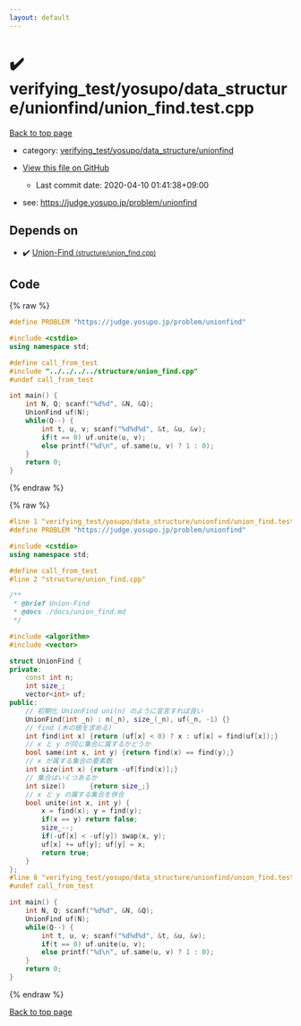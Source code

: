 ```yaml
---
layout: default
---
```


<!-- mathjax config similar to math.stackexchange -->
<script type="text/javascript" async
  src="https://cdnjs.cloudflare.com/ajax/libs/mathjax/2.7.5/MathJax.js?config=TeX-MML-AM_CHTML">
</script>
<script type="text/x-mathjax-config">
  MathJax.Hub.Config({
    TeX: { equationNumbers: { autoNumber: "AMS" }},
    tex2jax: {
      inlineMath: [ ['$','$'] ],
      processEscapes: true
    },
    "HTML-CSS": { matchFontHeight: false },
    displayAlign: "left",
    displayIndent: "2em"
  });
</script>

<script type="text/javascript" src="https://cdnjs.cloudflare.com/ajax/libs/jquery/3.4.1/jquery.min.js"></script>
<script src="https://cdn.jsdelivr.net/npm/jquery-balloon-js@1.1.2/jquery.balloon.min.js" integrity="sha256-ZEYs9VrgAeNuPvs15E39OsyOJaIkXEEt10fzxJ20+2I=" crossorigin="anonymous"></script>
<script type="text/javascript" src="../../../../../assets/js/copy-button.js"></script>
<link rel="stylesheet" href="../../../../../assets/css/copy-button.css" />


# :heavy_check_mark: verifying_test/yosupo/data_structure/unionfind/union_find.test.cpp

<a href="../../../../../index.html">Back to top page</a>

* category: <a href="../../../../../index.html#d0af4288d7f90c1bb4da2a5e41a60213">verifying_test/yosupo/data_structure/unionfind</a>
* <a href="{{ site.github.repository_url }}/blob/master/verifying_test/yosupo/data_structure/unionfind/union_find.test.cpp">View this file on GitHub</a>
    - Last commit date: 2020-04-10 01:41:38+09:00


* see: <a href="https://judge.yosupo.jp/problem/unionfind">https://judge.yosupo.jp/problem/unionfind</a>


## Depends on

* :heavy_check_mark: <a href="../../../../../library/structure/union_find.cpp.html">Union-Find <small>(structure/union_find.cpp)</small></a>


## Code

<a id="unbundled"></a>
{% raw %}
```cpp
#define PROBLEM "https://judge.yosupo.jp/problem/unionfind"

#include <cstdio>
using namespace std;

#define call_from_test
#include "../../../../structure/union_find.cpp"
#undef call_from_test

int main() {
    int N, Q; scanf("%d%d", &N, &Q);
    UnionFind uf(N);
    while(Q--) {
        int t, u, v; scanf("%d%d%d", &t, &u, &v);
        if(t == 0) uf.unite(u, v);
        else printf("%d\n", uf.same(u, v) ? 1 : 0);
    }
    return 0;
}

```
{% endraw %}

<a id="bundled"></a>
{% raw %}
```cpp
#line 1 "verifying_test/yosupo/data_structure/unionfind/union_find.test.cpp"
#define PROBLEM "https://judge.yosupo.jp/problem/unionfind"

#include <cstdio>
using namespace std;

#define call_from_test
#line 2 "structure/union_find.cpp"

/**
 * @brief Union-Find
 * @docs ./docs/union_find.md
 */

#include <algorithm>
#include <vector>

struct UnionFind {
private:
    const int n;
    int size_;
    vector<int> uf;
public:
    // 初期化 UnionFind uni(n) のように宣言すれば良い
    UnionFind(int _n) : n(_n), size_(_n), uf(_n, -1) {}
    // find (木の根を求める)
    int find(int x) {return (uf[x] < 0) ? x : uf[x] = find(uf[x]);}
    // x と y が同じ集合に属するかどうか
    bool same(int x, int y) {return find(x) == find(y);}
    // x が属する集合の要素数
    int size(int x) {return -uf[find(x)];}
    // 集合はいくつあるか
    int size()      {return size_;}
    // x と y の属する集合を併合
    bool unite(int x, int y) {
        x = find(x); y = find(y);
        if(x == y) return false;
        size_--;
        if(-uf[x] < -uf[y]) swap(x, y);
        uf[x] += uf[y]; uf[y] = x;
        return true;
    }
};
#line 8 "verifying_test/yosupo/data_structure/unionfind/union_find.test.cpp"
#undef call_from_test

int main() {
    int N, Q; scanf("%d%d", &N, &Q);
    UnionFind uf(N);
    while(Q--) {
        int t, u, v; scanf("%d%d%d", &t, &u, &v);
        if(t == 0) uf.unite(u, v);
        else printf("%d\n", uf.same(u, v) ? 1 : 0);
    }
    return 0;
}

```
{% endraw %}

<a href="../../../../../index.html">Back to top page</a>

